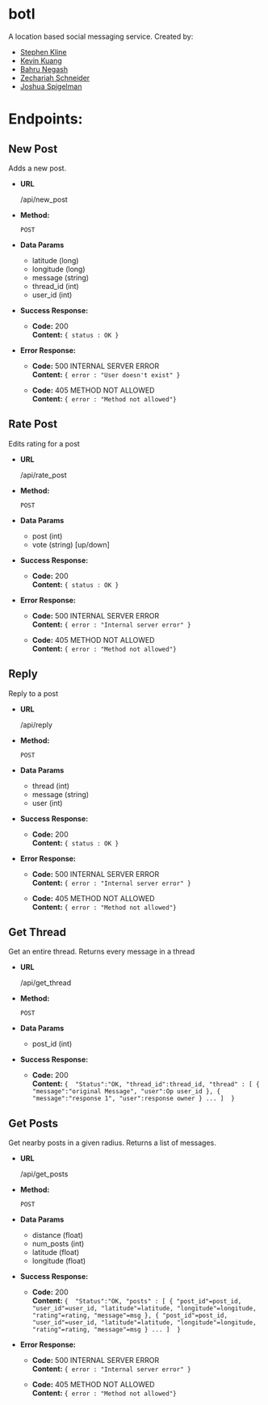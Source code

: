 # botl
A location based social messaging service. Created by:

+ [Stephen Kline](mailto:srkline@umich.edu)
+ [Kevin Kuang](mailto:kkuang@umich.edu)
+ [Bahru Negash](mailto:bahrut@umich.edu)
+ [Zechariah Schneider](zechsch@umich.edu)
+ [Joshua Spigelman](jlspige@umich.edu)

# Endpoints:
## New Post
  Adds a new post.

* **URL**

  /api/new_post

* **Method:**

  `POST`

* **Data Params**

  + latitude (long)
  + longitude (long)
  + message (string)
  + thread_id (int)
  + user_id (int)

* **Success Response:**

  * **Code:** 200 <br />
    **Content:** `{ status : OK }`

* **Error Response:**

  * **Code:** 500 INTERNAL SERVER ERROR <br />
    **Content:** `{ error : "User doesn't exist" }`

  * **Code:** 405 METHOD NOT ALLOWED <br />
    **Content:** `{ error : "Method not allowed"}`

## Rate Post
  Edits rating for a post

* **URL**

  /api/rate_post

* **Method:**

  `POST`

* **Data Params**

  + post (int)
  + vote (string) [up/down]

* **Success Response:**

  * **Code:** 200 <br />
    **Content:** `{ status : OK }`

* **Error Response:**

  * **Code:** 500 INTERNAL SERVER ERROR <br />
    **Content:** `{ error : "Internal server error" }`

  * **Code:** 405 METHOD NOT ALLOWED <br />
    **Content:** `{ error : "Method not allowed"}`
    
## Reply
  Reply to a post

* **URL**

  /api/reply

* **Method:**

  `POST`

* **Data Params**

  + thread (int)
  + message (string)
  + user (int)

* **Success Response:**

  * **Code:** 200 <br />
    **Content:** `{ status : OK }`

* **Error Response:**

  * **Code:** 500 INTERNAL SERVER ERROR <br />
    **Content:** `{ error : "Internal server error" }`

  * **Code:** 405 METHOD NOT ALLOWED <br />
    **Content:** `{ error : "Method not allowed"}`

## Get Thread
  Get an entire thread. Returns every message in a thread

* **URL**

  /api/get_thread

* **Method:**

  `POST`

* **Data Params**

  + post_id (int)

* **Success Response:**

  * **Code:** 200 <br />
    **Content:** `{ 
    "Status":"OK,
    "thread_id":thread_id,
    "thread" : [
      {
        "message":"original Message",
        "user":Op user_id
      },
      {
        "message":"response 1",
        "user":response owner
      }
      ...
      ] 
      }`
## Get Posts
  Get nearby posts in a given radius. Returns a list of messages.

* **URL**

  /api/get_posts

* **Method:**

  `POST`

* **Data Params**

  + distance  (float)
  + num_posts (int)
  + latitude  (float)
  + longitude (float)

* **Success Response:**

  * **Code:** 200 <br />
    **Content:** `{ 
    "Status":"OK,
    "posts" : [
      {
        "post_id"=post_id,
        "user_id"=user_id,
        "latitude"=latitude,
        "longitude"=longitude,
        "rating"=rating,
        "message"=msg
      },
      {
      "post_id"=post_id,
        "user_id"=user_id,
        "latitude"=latitude,
        "longitude"=longitude,
        "rating"=rating,
        "message"=msg
      }
      ...
      ] 
      }`



* **Error Response:**

  * **Code:** 500 INTERNAL SERVER ERROR <br />
    **Content:** `{ error : "Internal server error" }`

  * **Code:** 405 METHOD NOT ALLOWED <br />
    **Content:** `{ error : "Method not allowed"}`
